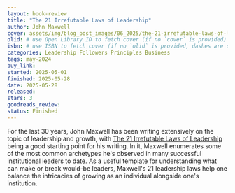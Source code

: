 ```yaml
---
layout: book-review
title: "The 21 Irrefutable Laws of Leadership"
author: John Maxwell
cover: assets/img/blog_post_images/06_2025/the-21-irrefutable-laws-of-leadership.jpg
olid: # use Open Library ID to fetch cover (if no `cover` is provided)
isbn: # use ISBN to fetch cover (if no `olid` is provided, dashes are optional)
categories: Leadership Followers Principles Business
tags: may-2024
buy_link:
started: 2025-05-01
finished: 2025-05-28
date: 2025-05-28
released: 
stars: 3
goodreads_review: 
status: Finished
---
```


For the last 30 years, John Maxwell has been writing extensively on the topic of leadership and growth, with [The 21 Irrefutable Laws of Leadership](https://store.maxwellleadership.com/products/the-21-irrefutable-laws-of-leadership-25th-anniversary-edition) being a good starting point for his writing. In it, Maxwell enumerates some of the most common archetypes he's observed in many successful institutional leaders to date. As a useful template for understanding what can make or break would-be leaders, Maxwell's 21 leadership laws help one balance the intricacies of growing as an individual alongside one's institution.
